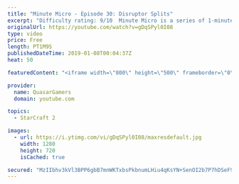 ```yaml
---
title: "Minute Micro - Episode 30: Disruptor Splits"
excerpt: "Difficulty rating: 9/10  Minute Micro is a series of 1-minute videos explaining how to perform common micro techniques. This episode is on dodging disruptors.  twitch.tv/Quasarprintf"
originalUrl: https://youtube.com/watch?v=gDqSPyl0I08
type: video
price: Free
length: PT1M9S
publishedDateTime: 2019-01-08T00:04:37Z
heat: 50

featuredContent: "<iframe width=\"800\" height=\"500\" frameborder=\"0\" src=\"https://www.youtube.com/embed/gDqSPyl0I08\" allow=\"accelerometer; autoplay; encrypted-media; gyroscope; picture-in-picture\" allowfullscreen></iframe>"

provider:
  name: QuasarGamers
  domain: youtube.com

topics:
  - StarCraft 2

images:
  - url: https://i.ytimg.com/vi/gDqSPyl0I08/maxresdefault.jpg
    width: 1280
    height: 720
    isCached: true

secured: "MzIIbhv3kVl3BPP6gbB7mnWKTxbsPkbnumLHiu4qKsYN+SenOI2b7P7hDSeF9DrDoVdLK6QkSfM3bBw7ZRjZjYtlnIweVGhKuSikADv5XuN9S/gIllJNRRmSOxq6k/yUk1LeXA/RF0wZBIPFdaF2IkJKoCTMtDp4TWjTACuvH6BwVPgU1f2IgxJYMpeZaxk1HgkqOfUnhvf6n2AAQbkLTqn85nwJv3nY4B+sJ0f2oqAuPINSzCHNIUOG6KrgrfAo69LPr/A/Xf1l9RFTWb6+L+z9dGsx5QWzP8iY57bWKQL+Ohwek1c02kg1EbneY+865h8DWWDELoN/mMjpsTUCed26UC+czia3pr/nxjs99f2c0WNQwUADelPjwYbSivLYFSAPVUTZiG6kICPAx4iwzxFhQ5nvzrqbAiyUc/XHsk0=;SNjim21QOe7Dob8MK8WNrg=="
---
```


